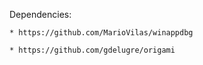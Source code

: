 Dependencies:

    * https://github.com/MarioVilas/winappdbg

    * https://github.com/gdelugre/origami
    